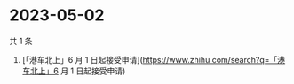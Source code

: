 # 2023-05-02

共 1 条

<!-- BEGIN ZHIHUSEARCH -->
<!-- 最后更新时间 Tue May 02 2023 03:14:08 GMT+0800 (China Standard Time) -->
1. [「港车北上」6 月 1 日起接受申请](https://www.zhihu.com/search?q=「港车北上」6 月 1 日起接受申请)
<!-- END ZHIHUSEARCH -->

